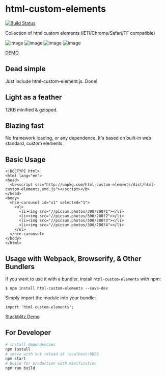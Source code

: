 # html-custom-elements

[![Build Status](https://travis-ci.org/allenhwkim/html-custom-elements.png)](https://travis-ci.org/allenhwkim/html-custom-elements)

Collection of html custom elements (IE11/Chrome/Safari/FF compatible)

![image](https://user-images.githubusercontent.com/1437734/46240499-8fbebf00-c376-11e8-9c59-04f7a6b3469d.png) ![image](https://user-images.githubusercontent.com/1437734/46240506-a8c77000-c376-11e8-9e89-a410ce0563ff.png) ![image](https://user-images.githubusercontent.com/1437734/46240509-b54bc880-c376-11e8-98ea-52a708780d2f.png) ![image](https://user-images.githubusercontent.com/1437734/46240513-bf6dc700-c376-11e8-9f9d-2c70a7b22aa7.png)

[DEMO](https://allenhwkim.github.io/html-custom-elements)

## Dead simple
Just include html-custom-element.js. Done!
## Light as a feather
12KB minified & gzipped.
## Blazing fast
No framework loading, or any dependence. It's based on built-in web standard, custom elements.
## Basic Usage
```
<!DOCTYPE html>
<html lang="en">
<head>
  <b><script src="http://unpkg.com/html-custom-elements/dist/html-custom-elements.umd.js"></script></b>
</head>
<body>
  <hce-carousel id="x1" selected="1">
    <ul>
      <li><img src="//picsum.photos/300/200?1"></li>
      <li><img src="//picsum.photos/300/200?2"></li>
      <li><img src="//picsum.photos/300/200?3"></li>
      <li><img src="//picsum.photos/300/200?4"></li>
    </ul>
  </hce-carousel>
</body>
</html>
```

## Usage with Webpack, Browserify, & Other Bundlers
If you want to use it with a bundler, install `html-custom-elements` with npm:
```
$ npm install html-custom-elements --save-dev
```
Simply import the module into your bundle:
```
import 'html-custom-elements';
```
[Stackblitz Demo](https://stackblitz.com/edit/hce-basic-usage)

## For Developer

``` bash
# install dependencies
npm install
# serve with hot reload at localhost:8080
npm start
# build for production with minification
npm run build
```
